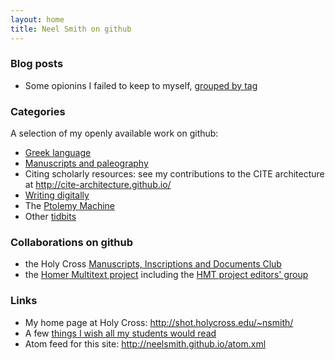 ```yaml
---
layout: home
title: Neel Smith on github
---
```



### Blog posts ###
-  Some opionins I failed to keep to myself, [grouped by tag](alltags)

### Categories ###


A selection of my openly available work on github:

- [Greek language](greek)
- [Manuscripts and paleography](mss)
- Citing scholarly resources:  see my contributions to the CITE architecture at <http://cite-architecture.github.io/>
- [Writing digitally](writing)
- The [Ptolemy Machine](ptolemy)
- Other [tidbits](tidbits)



### Collaborations on github ###


- the Holy Cross [Manuscripts, Inscriptions and Documents Club](http://hcmid.github.io/)
- the [Homer Multitext project](http://homermultitext.github.io) including the [HMT project editors' group](http://hmteditors.github.io/)

### Links ###

- My home page at Holy Cross: <http://shot.holycross.edu/~nsmith/>
- A few [things I wish all my students would read](keyreads)
- Atom feed for this site: <http://neelsmith.github.io/atom.xml>
